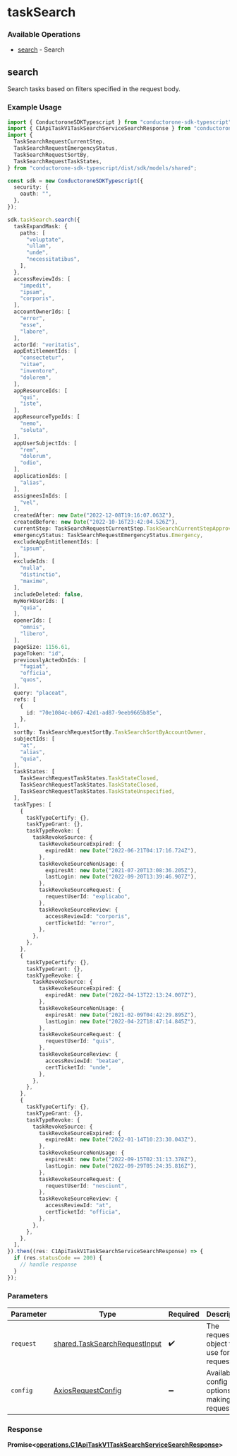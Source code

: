 # taskSearch

### Available Operations

* [search](#search) - Search

## search

 Search tasks based on filters specified in the request body.


### Example Usage

```typescript
import { ConductoroneSDKTypescript } from "conductorone-sdk-typescript";
import { C1ApiTaskV1TaskSearchServiceSearchResponse } from "conductorone-sdk-typescript/dist/sdk/models/operations";
import {
  TaskSearchRequestCurrentStep,
  TaskSearchRequestEmergencyStatus,
  TaskSearchRequestSortBy,
  TaskSearchRequestTaskStates,
} from "conductorone-sdk-typescript/dist/sdk/models/shared";

const sdk = new ConductoroneSDKTypescript({
  security: {
    oauth: "",
  },
});

sdk.taskSearch.search({
  taskExpandMask: {
    paths: [
      "voluptate",
      "ullam",
      "unde",
      "necessitatibus",
    ],
  },
  accessReviewIds: [
    "impedit",
    "ipsam",
    "corporis",
  ],
  accountOwnerIds: [
    "error",
    "esse",
    "labore",
  ],
  actorId: "veritatis",
  appEntitlementIds: [
    "consectetur",
    "vitae",
    "inventore",
    "dolorem",
  ],
  appResourceIds: [
    "qui",
    "iste",
  ],
  appResourceTypeIds: [
    "nemo",
    "soluta",
  ],
  appUserSubjectIds: [
    "rem",
    "dolorum",
    "odio",
  ],
  applicationIds: [
    "alias",
  ],
  assigneesInIds: [
    "vel",
  ],
  createdAfter: new Date("2022-12-08T19:16:07.063Z"),
  createdBefore: new Date("2022-10-16T23:42:04.526Z"),
  currentStep: TaskSearchRequestCurrentStep.TaskSearchCurrentStepApproval,
  emergencyStatus: TaskSearchRequestEmergencyStatus.Emergency,
  excludeAppEntitlementIds: [
    "ipsum",
  ],
  excludeIds: [
    "nulla",
    "distinctio",
    "maxime",
  ],
  includeDeleted: false,
  myWorkUserIds: [
    "quia",
  ],
  openerIds: [
    "omnis",
    "libero",
  ],
  pageSize: 1156.61,
  pageToken: "id",
  previouslyActedOnIds: [
    "fugiat",
    "officia",
    "quos",
  ],
  query: "placeat",
  refs: [
    {
      id: "70e1084c-b067-42d1-ad87-9eeb9665b85e",
    },
  ],
  sortBy: TaskSearchRequestSortBy.TaskSearchSortByAccountOwner,
  subjectIds: [
    "at",
    "alias",
    "quia",
  ],
  taskStates: [
    TaskSearchRequestTaskStates.TaskStateClosed,
    TaskSearchRequestTaskStates.TaskStateClosed,
    TaskSearchRequestTaskStates.TaskStateUnspecified,
  ],
  taskTypes: [
    {
      taskTypeCertify: {},
      taskTypeGrant: {},
      taskTypeRevoke: {
        taskRevokeSource: {
          taskRevokeSourceExpired: {
            expiredAt: new Date("2022-06-21T04:17:16.724Z"),
          },
          taskRevokeSourceNonUsage: {
            expiresAt: new Date("2021-07-20T13:08:36.205Z"),
            lastLogin: new Date("2022-09-20T13:39:46.907Z"),
          },
          taskRevokeSourceRequest: {
            requestUserId: "explicabo",
          },
          taskRevokeSourceReview: {
            accessReviewId: "corporis",
            certTicketId: "error",
          },
        },
      },
    },
    {
      taskTypeCertify: {},
      taskTypeGrant: {},
      taskTypeRevoke: {
        taskRevokeSource: {
          taskRevokeSourceExpired: {
            expiredAt: new Date("2022-04-13T22:13:24.007Z"),
          },
          taskRevokeSourceNonUsage: {
            expiresAt: new Date("2021-02-09T04:42:29.895Z"),
            lastLogin: new Date("2022-04-22T18:47:14.845Z"),
          },
          taskRevokeSourceRequest: {
            requestUserId: "quis",
          },
          taskRevokeSourceReview: {
            accessReviewId: "beatae",
            certTicketId: "unde",
          },
        },
      },
    },
    {
      taskTypeCertify: {},
      taskTypeGrant: {},
      taskTypeRevoke: {
        taskRevokeSource: {
          taskRevokeSourceExpired: {
            expiredAt: new Date("2022-01-14T10:23:30.043Z"),
          },
          taskRevokeSourceNonUsage: {
            expiresAt: new Date("2022-09-15T02:31:13.378Z"),
            lastLogin: new Date("2022-09-29T05:24:35.816Z"),
          },
          taskRevokeSourceRequest: {
            requestUserId: "nesciunt",
          },
          taskRevokeSourceReview: {
            accessReviewId: "at",
            certTicketId: "officia",
          },
        },
      },
    },
  ],
}).then((res: C1ApiTaskV1TaskSearchServiceSearchResponse) => {
  if (res.statusCode == 200) {
    // handle response
  }
});
```

### Parameters

| Parameter                                                                      | Type                                                                           | Required                                                                       | Description                                                                    |
| ------------------------------------------------------------------------------ | ------------------------------------------------------------------------------ | ------------------------------------------------------------------------------ | ------------------------------------------------------------------------------ |
| `request`                                                                      | [shared.TaskSearchRequestInput](../../models/shared/tasksearchrequestinput.md) | :heavy_check_mark:                                                             | The request object to use for the request.                                     |
| `config`                                                                       | [AxiosRequestConfig](https://axios-http.com/docs/req_config)                   | :heavy_minus_sign:                                                             | Available config options for making requests.                                  |


### Response

**Promise<[operations.C1ApiTaskV1TaskSearchServiceSearchResponse](../../models/operations/c1apitaskv1tasksearchservicesearchresponse.md)>**

